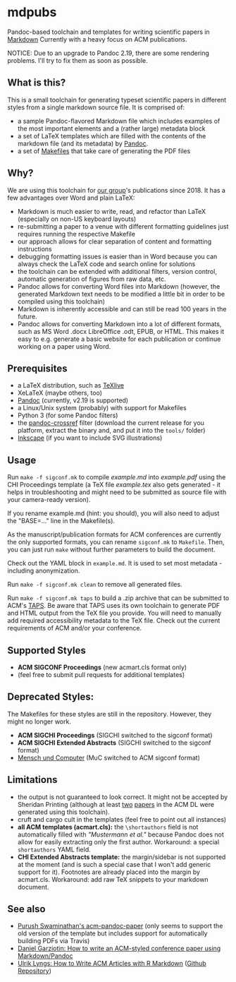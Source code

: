 # mdpubs
Pandoc-based toolchain and templates for writing scientific papers in [Markdown](https://daringfireball.net/projects/markdown/)
Currently with a heavy focus on ACM publications.

NOTICE: Due to an upgrade to Pandoc 2.19, there are some rendering problems. I'll try to fix them as soon as possible.


## What is this?

This is a small toolchain for generating typeset scientific papers in different styles from a single markdown source file.
It is comprised of:
- a sample Pandoc-flavored Markdown file which includes examples of the most important elements and a (rather large) metadata block
- a set of LaTeX templates which are filled with the contents of the markdown file (and its metadata) by [Pandoc](https://pandoc.org/).
- a set of [Makefiles](https://en.wikipedia.org/wiki/Makefile) that take care of generating the PDF files


## Why?

We are using this toolchain for [our group](https://hci.ur.de)'s publications since 2018.
It has a few advantages over Word and plain LaTeX:

- Markdown is much easier to write, read, and refactor than LaTeX (especially on non-US keyboard layouts)
- re-submitting a paper to a venue with different formatting guidelines just requires running the respective Makefile
- our approach allows for clear separation of content and formatting instructions
- debugging formatting issues is easier than in Word because you can always check the LaTeX code and search online for solutions
- the toolchain can be extended with additional filters, version control, automatic generation of figures from raw data, etc.
- Pandoc allows for converting Word files into Markdown (however, the generated Markdown text needs to be modified a little bit in order to be compiled using this toolchain)
- Markdown is inherently accessible and can still be read 100 years in the future.
- Pandoc allows for converting Markdown into a lot of different formats, such as MS Word .docx LibreOffice .odt, EPUB, or HTML. This makes it easy to e.g. generate a basic website for each publication or continue working on a paper using Word.


## Prerequisites

- a LaTeX distribution, such as [TeXlive](https://www.tug.org/texlive/)
- XeLaTeX (maybe others, too)
- [Pandoc](https://pandoc.org/) (currently, v2.19 is supported)
- a Linux/Unix system (probably) with support for Makefiles
- Python 3 (for some Pandoc filters)
- the [pandoc-crossref](https://github.com/lierdakil/pandoc-crossref/) filter (download the current release for you platform, extract the binary and, and put it into the `tools/` folder)
- [Inkscape](https://inkscape.org/) (if you want to include SVG illustrations)


## Usage

Run ``make -f sigconf.mk`` to compile *example.md* into *example.pdf* using the CHI Proceedings template (a TeX file *example.tex* also gets generated - it helps in troubleshooting and might need to be submitted as source file with your camera-ready version).

If you rename example.md (hint: you should), you will also need to adjust the "BASE=..." line in the Makefile(s).

As the manuscript/publication formats for ACM conferences are currently the only supported formats, you can rename `sigconf.mk` to `Makefile`.
Then, you can just run `make` without further parameters to build the document.

Check out the YAML block in `example.md`. It is used to set most metadata - including anonymization.

Run `make -f sigconf.mk clean` to remove all generated files.

Run `make -f sigconf.mk taps` to build a .zip archive that can be submitted to ACM's [TAPS](https://authors.acm.org/proceedings/production-information/taps-production-workflow). 
Be aware that TAPS uses its own toolchain to generate PDF and HTML output from the TeX file you provide. 
You will need to manually add required accessibility metadata to the TeX file. Check out the current requirements of ACM and/or your conference.


## Supported Styles

- **ACM SIGCONF Proceedings** (new acmart.cls format only)
- (feel free to submit pull requests for additional templates)

## Deprecated Styles:

The Makefiles for these styles are still in the repository. 
However, they might no longer work.

- **ACM SIGCHI Proceedings** (SIGCHI switched to the sigconf format)
- **ACM SIGCHI Extended Abstracts** (SIGCHI switched to the sigconf format)
- [Mensch und Computer](https://ctan.org/pkg/mucproc) (MuC switched to ACM sigconf format)


## Limitations

- the output is not guaranteed to look correct. It might not be accepted by Sheridan Printing (although at least [two](https://dl.acm.org/citation.cfm?id=3214323) [papers](https://dl.acm.org/citation.cfm?doid=3290605.3300650) in the ACM DL were generated using this toolchain).
- cruft and cargo cult in the templates (feel free to point out all instances)
- **all ACM templates (acmart.cls):** the ``\shortauthors`` field is not automatically filled with *"Mustermann et al."* because Pandoc does not allow for easily extracting only the first author. Workaround: a special ``shortauthors`` YAML field.
- **CHI Extended Abstracts template:** the margin/sidebar is not supported at the moment (and is such a special case that I won't add generic support for it). Footnotes are already placed into the margin by acmart.cls. Workaround: add raw TeX snippets to your markdown document.

## See also

- [Purush Swaminathan's acm-pandoc-paper](https://github.com/purukaushik/acm-pandoc-paper) (only seems to support the old version of the template but includes support for automatically building PDFs via Travis)
- [Daniel Garziotin: How to write an ACM-styled conference paper using Markdown/Pandoc](https://ineed.coffee/4008/how-to-write-an-acm-styled-conference-paper-using-markdownpandoc/)
- [Ulrik Lyngs: How to Write ACM Articles with R Markdown](https://ulyngs.github.io/blog/posts/2018-10-28-how-to-write-acm-articles-with-r-markdown/) ([Github Repository](https://github.com/ulyngs/chi-proc-rmd-template))

